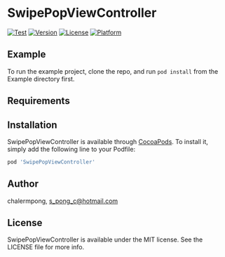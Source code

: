 # SwipePopViewController

[![Test](https://github.com/ltman/SwipePopViewController/workflows/test/badge.svg)](https://github.com/ltman/SwipePopViewController/actions)
[![Version](https://img.shields.io/cocoapods/v/SwipePopViewController.svg?style=flat)](https://cocoapods.org/pods/SwipePopViewController)
[![License](https://img.shields.io/cocoapods/l/SwipePopViewController.svg?style=flat)](https://cocoapods.org/pods/SwipePopViewController)
[![Platform](https://img.shields.io/cocoapods/p/SwipePopViewController.svg?style=flat)](https://cocoapods.org/pods/SwipePopViewController)

## Example

To run the example project, clone the repo, and run `pod install` from the Example directory first.

## Requirements

## Installation

SwipePopViewController is available through [CocoaPods](https://cocoapods.org). To install
it, simply add the following line to your Podfile:

```ruby
pod 'SwipePopViewController'
```

## Author

chalermpong, s_pong_c@hotmail.com

## License

SwipePopViewController is available under the MIT license. See the LICENSE file for more info.
